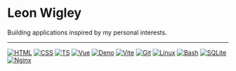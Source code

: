 # Leon Wigley
Building applications inspired by my personal interests.
<hr>

[![HTML](https://img.shields.io/static/v1?logo=html5&label=&message=HTML&color=151515&logoColor=e34c26&style=flat-square)](https://developer.mozilla.org/en-US/docs/Web/HTML)
[![CSS](https://img.shields.io/static/v1?logo=css3&label=&message=CSS&color=151515&logoColor=563d7c&style=flat-square)](https://developer.mozilla.org/en-US/docs/Web/CSS)
[![TS](https://img.shields.io/static/v1?logo=typescript&label=&message=TS&color=151515&logoColor=007ACC&style=flat-square)](https://www.typescriptlang.org/)
[![Vue](https://img.shields.io/static/v1?logo=vue.js&label=&message=Vue&color=151515&logoColor=4FC08D&style=flat-square)](https://vuejs.org/)
[![Deno](https://img.shields.io/static/v1?logo=deno&label=&message=Deno&color=151515&logoColor=ffffff&style=flat-square)](https://deno.com/)
[![Vite](https://img.shields.io/static/v1?logo=vite&label=&message=Vite&color=151515&logoColor=FFD62E&style=flat-square)](https://vitejs.dev/)
[![Git](https://img.shields.io/static/v1?logo=git&label=&message=Git&color=151515&logoColor=f34f29&style=flat-square)](https://git-scm.com/)
[![Linux](https://img.shields.io/static/v1?logo=linux&label=&message=Linux&color=151515&logoColor=4183c4&style=flat-square)](https://www.linux.org/)
[![Bash](https://img.shields.io/static/v1?logo=gnu-bash&label=&message=Bash&color=151515&logoColor=4183c4&style=flat-square)](https://www.gnu.org/software/bash/)
[![SQLite](https://img.shields.io/static/v1?logo=sqlite&label=&message=SQLite&color=151515&logoColor=003b57&style=flat-square)](https://www.sqlite.org/)
[![Nginx](https://img.shields.io/static/v1?logo=nginx&label=&message=Nginx&color=151515&logoColor=009639&style=flat-square)](https://nginx.org/)
